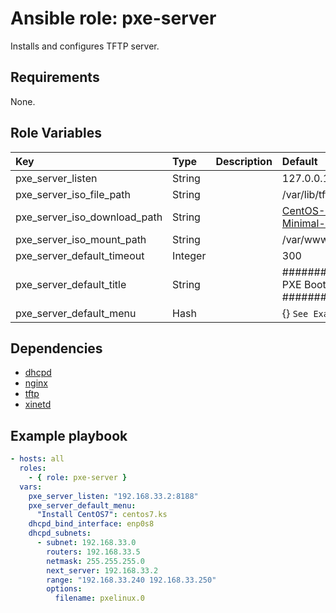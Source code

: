 # Ansible role: pxe-server
Installs and configures TFTP server.

## Requirements
None.

## Role Variables
|Key|Type|Description|Default|
|:--|:---|:----------|:------|
|pxe_server_listen|String||127.0.0.1:8188|
|pxe_server_iso_file_path|String||/var/lib/tftpboot/centos7.iso|
|pxe_server_iso_download_path|String||[CentOS-7-x86_64-Minimal-1511.iso](http://ftp.riken.jp/Linux/centos/7/isos/x86_64/CentOS-7-x86_64-Minimal-1511.iso)|
|pxe_server_iso_mount_path|String||/var/www/html/centos7|
|pxe_server_default_timeout|Integer||300|
|pxe_server_default_title|String||########## CentOS 7 PXE Boot Menu ##########|
|pxe_server_default_menu|Hash||{} `See Example playbook`|

## Dependencies
- [dhcpd](https://github.com/shomatan/ansible-dhcpd.git)
- [nginx](https://github.com/shomatan/ansible-nginx.git)
- [tftp](https://github.com/shomatan/ansible-tftp.git)
- [xinetd](https://github.com/shomatan/ansible-xinetd.git)

## Example playbook

```yaml
- hosts: all
  roles:
    - { role: pxe-server }
  vars:
    pxe_server_listen: "192.168.33.2:8188"
    pxe_server_default_menu:
      "Install CentOS7": centos7.ks
    dhcpd_bind_interface: enp0s8
    dhcpd_subnets:
      - subnet: 192.168.33.0
        routers: 192.168.33.5
        netmask: 255.255.255.0
        next_server: 192.168.33.2
        range: "192.168.33.240 192.168.33.250"
        options:
          filename: pxelinux.0
```
